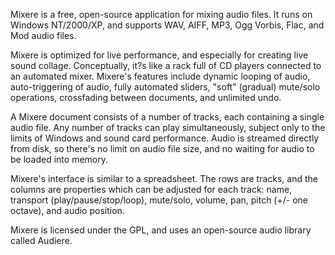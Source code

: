 Mixere is a free, open-source application for mixing audio files. It runs on Windows NT/2000/XP, and supports WAV, AIFF, MP3, Ogg Vorbis, Flac, and Mod audio files.

Mixere is optimized for live performance, and especially for creating live sound collage. Conceptually, it?s like a rack full of CD players connected to an automated mixer. Mixere's features include dynamic looping of audio, auto-triggering of audio, fully automated sliders, "soft" (gradual) mute/solo operations, crossfading between documents, and unlimited undo.

A Mixere document consists of a number of tracks, each containing a single audio file. Any number of tracks can play simultaneously, subject only to the limits of Windows and sound card performance. Audio is streamed directly from disk, so there's no limit on audio file size, and no waiting for audio to be loaded into memory.

Mixere's interface is similar to a spreadsheet. The rows are tracks, and the columns are properties which can be adjusted for each track: name, transport (play/pause/stop/loop), mute/solo, volume, pan, pitch (+/- one octave), and audio position.

Mixere is licensed under the GPL, and uses an open-source audio library called Audiere. 
